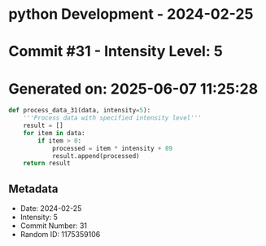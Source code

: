 ﻿# python Development - 2024-02-25
# Commit #31 - Intensity Level: 5
# Generated on: 2025-06-07 11:25:28
```python
def process_data_31(data, intensity=5):
    '''Process data with specified intensity level'''
    result = []
    for item in data:
        if item > 0:
            processed = item * intensity + 89
            result.append(processed)
    return result
```
## Metadata
- Date: 2024-02-25
- Intensity: 5
- Commit Number: 31
- Random ID: 1175359106
